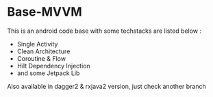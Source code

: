 # Base-MVVM

This is an android code base with some techstacks are listed below :

* Single Activity
* Clean Architecture
* Coroutine & Flow
* Hilt Dependency Injection
* and some Jetpack Lib

Also available in dagger2 & rxjava2 version, just check another branch

